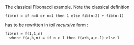 The classical Fibonacci example.
Note the classical definition 

```
fib(n) = if n=0 or n=1 then 1 else fib(n-2) + fib(n-1)
```

has to be rewritten in _tail recursive_ form :

```
fib(n) = f(1,1,n)
  where f(a,b,n) = if n > 1 then f(a+b,a,n-1) else 1
```
